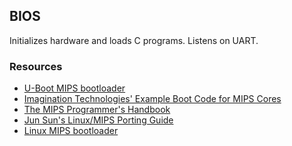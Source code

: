 ## BIOS

Initializes hardware and loads C programs. Listens on UART.

### Resources

* [U-Boot MIPS bootloader]
* [Imagination Technologies' Example Boot Code for MIPS Cores]
* [The MIPS Programmer's Handbook]
* [Jun Sun's Linux/MIPS Porting Guide]
* [Linux MIPS bootloader]

[Imagination Technologies' Example Boot Code for MIPS Cores]: https://imagination-technologies-cloudfront-assets.s3.amazonaws.com/documentation/MD00901-2B-CPS-APP-01.03.pdf
[The MIPS Programmer's Handbook]: https://books.google.de/books/about/The_MIPS_Programmer_s_Handbook.html?id=J4xQAAAAMAAJ&redir_esc=y
[Jun Sun's Linux/MIPS Porting Guide]: http://linux.junsun.net/porting-howto/
[Linux MIPS Bootloader]: http://elixir.free-electrons.com/linux/v2.6.38/source/arch/mips/kernel/head.S
[U-Boot MIPS Bootloader]: https://github.com/siemens/u-boot/blob/master/arch/mips/cpu/start.S
